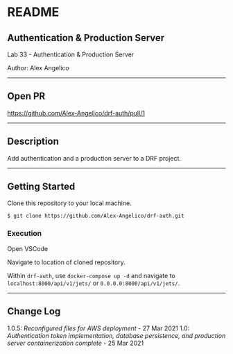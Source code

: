 # README

## Authentication & Production Server

Lab 33 - Authentication & Production Server

Author: Alex Angelico

----

## Open PR

https://github.com/Alex-Angelico/drf-auth/pull/1

----

## Description

Add authentication and a production server to a DRF project.

----

## Getting Started

Clone this repository to your local machine.

```
$ git clone https://github.com/Alex-Angelico/drf-auth.git
```

### Execution

Open VSCode

Navigate to location of cloned repository.

Within `drf-auth`, use `docker-compose up -d` and navigate to `localhost:8000/api/v1/jets/` or `0.0.0.0:8000/api/v1/jets/`.

----

## Change Log

1.0.5: *Reconfigured files for AWS deployment* - 27 Mar 2021
1.0: *Authentication token implementation, database persistence, and production server containerization complete* - 25 Mar 2021
